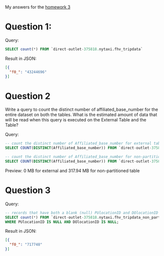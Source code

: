 My answers for the [homework 3](https://github.com/DataTalksClub/data-engineering-zoomcamp/blob/main/cohorts/2023/week_3_data_warehouse/homework.md) 

# Question 1:

Query:
```sql
SELECT count(*) FROM `direct-outlet-375818.nytaxi.fhv_tripdata`
```

Result in JSON: 
```json
[{
  "f0_": "43244696"
}]
```

# Question 2

Write a query to count the distinct number of affiliated_base_number for the entire dataset on both the tables.
What is the estimated amount of data that will be read when this query is executed on the External Table and the Table?

Query:
```sql
-- count the distinct number of Affiliated_base_number for external table
SELECT COUNT(DISTINCT(Affiliated_base_number)) FROM `direct-outlet-375818.nytaxi.fhv_tripdata_external`;

-- count the distinct number of Affiliated_base_number for non-partitioned table
SELECT COUNT(DISTINCT(Affiliated_base_number)) FROM `direct-outlet-375818.nytaxi.fhv_tripdata_non_partitioned`;
```

Preview: 0 MB for external and 317.94 MB for non-partitioned table

# Question 3

Query:
```sql
-- records that have both a blank (null) PUlocationID and DOlocationID in the entire dataset
SELECT count(*) FROM `direct-outlet-375818.nytaxi.fhv_tripdata_non_partitioned`
WHERE PUlocationID IS NULL AND DOlocationID IS NULL;
```

Result in JSON:
```json
[{
  "f0_": "717748"
}]
```
